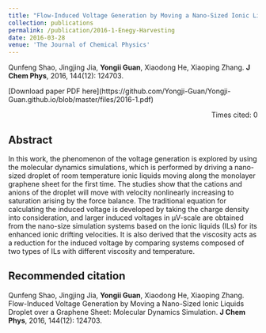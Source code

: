 ```yaml
---
title: "Flow-Induced Voltage Generation by Moving a Nano-Sized Ionic Liquids Droplet over a Graphene Sheet: Molecular Dynamics Simulation"
collection: publications
permalink: /publication/2016-1-Enegy-Harvesting
date: 2016-03-28
venue: 'The Journal of Chemical Physics'
---
```


Qunfeng Shao, Jingjing Jia, <b>Yongii Guan</b>, Xiaodong He, Xiaoping Zhang. <b>J Chem Phys</b>, 2016, 144(12): 124703.

<p align="left">[Download paper PDF here](https://github.com/Yongji-Guan/Yongji-Guan.github.io/blob/master/files/2016-1.pdf)</p>  <p align="right">Times cited: 0</p> 

## Abstract
In this work, the phenomenon of the voltage generation is explored by using the molecular dynamics simulations, which is performed by driving a nano-sized droplet of room temperature ionic liquids moving along the monolayer graphene sheet for the first time. The studies show that the cations and anions of the droplet will move with velocity nonlinearly increasing to saturation arising by the force balance. The traditional equation for calculating the induced voltage is developed by taking the charge density into consideration, and larger induced voltages in µV-scale are obtained from the nano-size simulation systems based on the ionic liquids (ILs) for its enhanced ionic drifting velocities. It is also derived that the viscosity acts as a reduction for the induced voltage by comparing systems composed of two types of ILs with different viscosity and temperature.


## Recommended citation
Qunfeng Shao, Jingjing Jia, <b>Yongii Guan</b>, Xiaodong He, Xiaoping Zhang. Flow-Induced Voltage Generation by Moving a Nano-Sized Ionic Liquids Droplet over a Graphene Sheet: Molecular Dynamics Simulation. <b>J Chem Phys</b>, 2016, 144(12): 124703.
